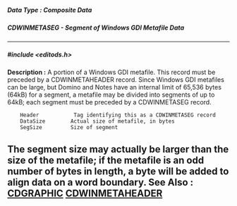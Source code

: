 ##### Data Type : Composite Data
##### CDWINMETASEG - Segment of Windows GDI Metafile Data
---
##### #include <editods.h>
**Description :**
A portion of a Windows GDI metafile.  This record must be preceded by a 
CDWINMETAHEADER record.  Since Windows GDI metafiles can be large, but Domino 
and Notes have an internal limit of 65,536 bytes (64kB) for a segment, a 
metafile may be divided into segments of up to 64kB;  each segment must be 
preceded by a CDWINMETASEG record.

        Header           Tag identifying this as a CDWINMETASEG record
        DataSize        Actual size of metafile, in bytes
        SegSize         Size of segment

The segment size may actually be larger than the size of the metafile;  if the 
metafile is an odd number of bytes in length, a byte will be added to align 
data on a word boundary.
**See Also :**
[CDGRAPHIC](D:/md_files/CDGRAPHIC.md)
[CDWINMETAHEADER](D:/md_files/CDWINMETAHEADER.md)
---
